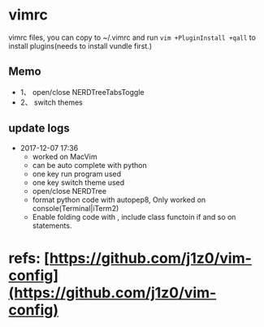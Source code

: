 # vimrc
vimrc files, you can copy to ~/.vimrc and run `vim +PluginInstall +qall` to install plugins(needs to install vundle first.)

## Memo
* 1、<F3> open/close NERDTreeTabsToggle
* 2、<F9> switch themes

## update logs
* 2017-12-07 17:36 
    - worked on MacVim
    - can be auto complete with python
    - one key run program used <F5>
    - one key switch theme used <F9>
    - <F3> open/close NERDTree
    - <F8> format python code with autopep8, Only worked on console(Terminal|iTerm2)
    - Enable folding code with <space>, include class functoin if and so on statements.

# refs: [https://github.com/j1z0/vim-config](https://github.com/j1z0/vim-config)
